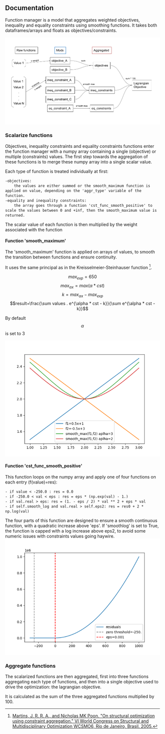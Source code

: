 ## Documentation

Function manager is a model that aggregates weighted objectives, inequality and equality constraints using smoothing functions.
It takes both dataframes/arrays and floats as objectives/constraints. 

![](scheme_funcmanager.png)

### Scalarize functions 

Objectives, inequality constraints and equality constraints functions enter the function manager with a numpy array containing a single (objective) or multiple (constraints) values.
The first step towards the aggregation of these functions is to merge these numpy array into a single scalar value.

Each type of function is treated individually at first:

	-objectives:
		the values are either summed or the smooth_maximum function is applied on value, depending on the 'aggr_type' variable of the function.
	-equality and inequality constraints:
		the array goes through a function 'cst_func_smooth_positive' to scale the values between 0 and +inf, then the smooth_maximum value is returned. 
		
The scalar value of each function is then multiplied by the weight associated with the function

#### Function 'smooth\_maximum'

The 'smooth\_maximum' function is applied on arrays of values, to smooth the transition between functions and ensure continuity.

It uses the same principal as in the Kreisselmeier-Steinhauser function [^1].

$$max_{exp} = 650$$
$$max_{\alpha x} = max(\alpha * cst)$$
$$k = max_{\alpha x} - max_{exp}$$
$$result=\frac{\sum values . e^{\alpha * cst - k}}{\sum e^{\alpha * cst - k}}$$

By default $$\alpha$$ is set to 3

![](smooth_maximum.png)


#### Function 'cst\_func\_smooth\_positive'

This function loops on the numpy array and apply one of four functions on each entry (f(value)=res):

	- if value < -250.0 : res = 0.0
	- if -250.0 < val < eps : res = eps * (np.exp(val) - 1.)
	- if val.real > eps: res = (1. - eps / 2) * val ** 2 + eps * val
	- if self.smooth_log and val.real > self.eps2: res = res0 + 2 * np.log(val)

The four parts of this function are designed to ensure a smooth continuous function, with a quadratic increase above 'eps'.
If 'smoothlog' is set to True, the function is capped with a log increase above eps2, to avoid some numeric issues with constraints 
values going haywire.
!['Continuous positive smoothing function'](residuals_wo_smoothlog.png)

### Aggregate functions

The scalarized functions are then aggregated, first into three functions aggregating each type of functions, and then into a single objective used to drive the optimization: the lagrangian objective.

It is calculated as the sum of the three aggregated functions multiplied by 100.


[^1]: [Martins, J. R. R. A., and Nicholas MK Poon. "On structural optimization using constraint aggregation." VI World Congress on Structural and Multidisciplinary Optimization WCSMO6, Rio de Janeiro, Brasil. 2005.](https://citeseerx.ist.psu.edu/viewdoc/download?doi=10.1.1.140.3612&rep=rep1&type=pdf)


